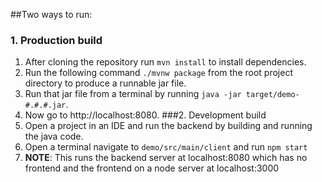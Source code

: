 ##Two ways to run:

### 1. Production build
1. After cloning the repository run `mvn install` to install dependencies.
2. Run the following command `./mvnw package` from the root project directory to produce a runnable jar file.
3. Run that jar file from a terminal by running `java -jar target/demo-#.#.#.jar`.
4. Now go to http://localhost:8080.
###2. Development build
1. Open a project in an IDE and run the backend by building and running the java code.
2. Open a terminal navigate to `demo/src/main/client` and run `npm start`
3. **NOTE**: This runs the backend server at localhost:8080 which has no frontend
and the frontend on a node server at localhost:3000
